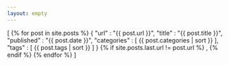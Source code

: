 ```yaml
---
layout: empty
---
```

[
    {% for post in site.posts %}
        {
            "url" : "{{ post.url }}",
            "title" : "{{ post.title }}",
            "published" : "{{ post.date }}",
            "categories" : [
                {{ post.categories | sort }}
            ],
            "tags" : [
                {{ post.tags | sort }}
            ]
        }
        {% if site.posts.last.url != post.url %}
        ,
        {% endif %}
    {% endfor %}
]